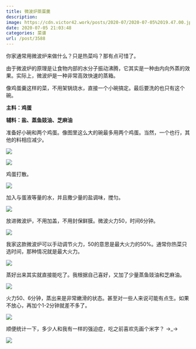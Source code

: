 ```yaml
---
title: 微波炉蒸蛋羹
description: 
image: https://cdn.victor42.work/posts/2020-07/2020-07-05%2019.47.00.jpg
date: 2020-07-05 21:03:48
categories: 菜谱
url: /post/3588
---
```


你家通常用微波炉来做什么？只是热菜吗？那有点可惜了。

由于微波炉的原理是让食物内部的水分子振动沸腾，它其实是一种由内向外蒸的效果。实际上，微波炉是一种非常高效快速的蒸箱。

像鸡蛋羹这样的菜，不用架锅烧水，直接一个小碗搞定。最后要洗的也只有这个碗。

**主料：鸡蛋**

**辅料：盐、蒸鱼豉油、芝麻油**

准备好小碗和两个鸡蛋。像图里这么大的碗最多用两个鸡蛋。当然，一个也行，其他的料相应减少。

![](https://cdn.victor42.work/posts/2020-07/2020-07-05%2019.31.16.jpg)

![](https://cdn.victor42.work/posts/2020-07/2020-07-05%2019.31.59.jpg)

鸡蛋打散。

![](https://cdn.victor42.work/posts/2020-07/2020-07-05%2019.33.40.jpg)

加入与蛋液等量的水，并且撒少量的盐调味，搅匀。

![](https://cdn.victor42.work/posts/2020-07/2020-07-05%2019.34.15.jpg)

放进微波炉，不用加盖，不用封保鲜膜。微波火力50，时间6分钟。

![](https://cdn.victor42.work/posts/2020-07/2020-07-05%2019.43.45.jpg)

我家这款微波炉可以手动调节火力，50的意思是最大火力的50%。通常你热菜只选时间，那种情况就是最大火力。

![](https://cdn.victor42.work/posts/2020-07/2020-07-05%2019.35.48.jpg)

蒸好出来其实就直接能吃了。我根据自己喜好，又加了少量蒸鱼豉油和芝麻油。

![](https://cdn.victor42.work/posts/2020-07/2020-07-05%2019.44.42.jpg)

火力50、6分钟，蒸出来是非常嫩滑的状态。甚至对一些人来说可能有点生。如果不放心，再加个1-2分钟就差不多了。

![](https://cdn.victor42.work/posts/2020-07/2020-07-05%2019.47.00.jpg)

顺便统计一下，多少人和我有一样的强迫症，吃之前喜欢先画个米字？  →_→

![](https://cdn.victor42.work/posts/2020-07/2020-07-05%2019.47.29.jpg)